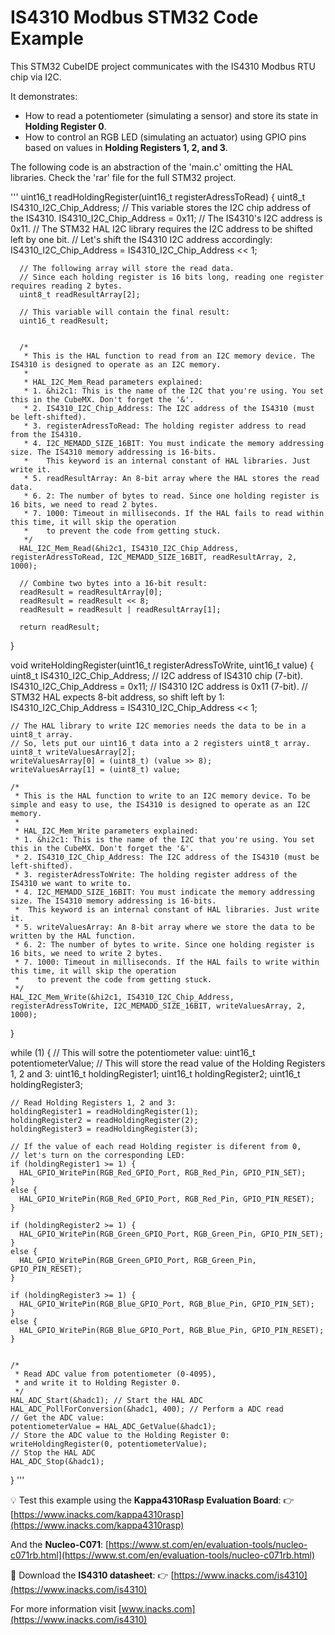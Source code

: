 # IS4310 Modbus STM32 Code Example

This STM32 CubeIDE project communicates with the IS4310 Modbus RTU chip via I2C.

It demonstrates:
* How to read a potentiometer (simulating a sensor) and store its state in **Holding Register 0**.
* How to control an RGB LED (simulating an actuator) using GPIO pins based on values in **Holding Registers 1, 2, and 3**.

The following code is an abstraction of the 'main.c' omitting the HAL libraries. Check the 'rar' file for the full STM32 project.

'''
uint16_t readHoldingRegister(uint16_t registerAdressToRead) {
	  uint8_t IS4310_I2C_Chip_Address; // This variable stores the I2C chip address of the IS4310.
	  IS4310_I2C_Chip_Address = 0x11; // The IS4310's I2C address is 0x11.
	  // The STM32 HAL I2C library requires the I2C address to be shifted left by one bit.
	  // Let's shift the IS4310 I2C address accordingly:
	  IS4310_I2C_Chip_Address = IS4310_I2C_Chip_Address << 1;

	  // The following array will store the read data.
	  // Since each holding register is 16 bits long, reading one register requires reading 2 bytes.
	  uint8_t readResultArray[2];

	  // This variable will contain the final result:
	  uint16_t readResult;


	  /*
	   * This is the HAL function to read from an I2C memory device. The IS4310 is designed to operate as an I2C memory.
	   *
	   * HAL_I2C_Mem_Read parameters explained:
	   * 1. &hi2c1: This is the name of the I2C that you're using. You set this in the CubeMX. Don't forget the '&'.
	   * 2. IS4310_I2C_Chip_Address: The I2C address of the IS4310 (must be left-shifted).
	   * 3. registerAdressToRead: The holding register address to read from the IS4310.
	   * 4. I2C_MEMADD_SIZE_16BIT: You must indicate the memory addressing size. The IS4310 memory addressing is 16-bits.
	   * 	This keyword is an internal constant of HAL libraries. Just write it.
	   * 5. readResultArray: An 8-bit array where the HAL stores the read data.
	   * 6. 2: The number of bytes to read. Since one holding register is 16 bits, we need to read 2 bytes.
	   * 7. 1000: Timeout in milliseconds. If the HAL fails to read within this time, it will skip the operation
	   *    to prevent the code from getting stuck.
	   */
	  HAL_I2C_Mem_Read(&hi2c1, IS4310_I2C_Chip_Address, registerAdressToRead, I2C_MEMADD_SIZE_16BIT, readResultArray, 2, 1000);

	  // Combine two bytes into a 16-bit result:
	  readResult = readResultArray[0];
	  readResult = readResult << 8;
	  readResult = readResult | readResultArray[1];

	  return readResult;
}

void writeHoldingRegister(uint16_t registerAdressToWrite, uint16_t value) {
	uint8_t IS4310_I2C_Chip_Address;  // I2C address of IS4310 chip (7-bit).
	IS4310_I2C_Chip_Address = 0x11; // IS4310 I2C address is 0x11 (7-bit).
	// STM32 HAL expects 8-bit address, so shift left by 1:
	IS4310_I2C_Chip_Address = IS4310_I2C_Chip_Address << 1;

	// The HAL library to write I2C memories needs the data to be in a uint8_t array.
	// So, lets put our uint16_t data into a 2 registers uint8_t array.
	uint8_t writeValuesArray[2];
	writeValuesArray[0] = (uint8_t) (value >> 8);
	writeValuesArray[1] = (uint8_t) value;

	/*
	 * This is the HAL function to write to an I2C memory device. To be simple and easy to use, the IS4310 is designed to operate as an I2C memory.
	 *
	 * HAL_I2C_Mem_Write parameters explained:
	 * 1. &hi2c1: This is the name of the I2C that you're using. You set this in the CubeMX. Don't forget the '&'.
	 * 2. IS4310_I2C_Chip_Address: The I2C address of the IS4310 (must be left-shifted).
	 * 3. registerAdressToWrite: The holding register address of the IS4310 we want to write to.
	 * 4. I2C_MEMADD_SIZE_16BIT: You must indicate the memory addressing size. The IS4310 memory addressing is 16-bits.
	 * 	This keyword is an internal constant of HAL libraries. Just write it.
	 * 5. writeValuesArray: An 8-bit array where we store the data to be written by the HAL function.
	 * 6. 2: The number of bytes to write. Since one holding register is 16 bits, we need to write 2 bytes.
	 * 7. 1000: Timeout in milliseconds. If the HAL fails to write within this time, it will skip the operation
	 *    to prevent the code from getting stuck.
	 */
	HAL_I2C_Mem_Write(&hi2c1, IS4310_I2C_Chip_Address, registerAdressToWrite, I2C_MEMADD_SIZE_16BIT, writeValuesArray, 2, 1000);
}

while (1)
  {
	// This will sotre the potentiometer value:
	uint16_t potentiometerValue;
	// This will store the read value of the Holding Registers 1, 2 and 3:
	uint16_t holdingRegister1;
	uint16_t holdingRegister2;
	uint16_t holdingRegister3;

	// Read Holding Registers 1, 2 and 3:
	holdingRegister1 = readHoldingRegister(1);
	holdingRegister2 = readHoldingRegister(2);
	holdingRegister3 = readHoldingRegister(3);

	// If the value of each read Holding register is diferent from 0,
	// let's turn on the corresponding LED:
	if (holdingRegister1 >= 1) {
	  HAL_GPIO_WritePin(RGB_Red_GPIO_Port, RGB_Red_Pin, GPIO_PIN_SET);
	}
	else {
	  HAL_GPIO_WritePin(RGB_Red_GPIO_Port, RGB_Red_Pin, GPIO_PIN_RESET);
	}

	if (holdingRegister2 >= 1) {
	  HAL_GPIO_WritePin(RGB_Green_GPIO_Port, RGB_Green_Pin, GPIO_PIN_SET);
	}
	else {
	  HAL_GPIO_WritePin(RGB_Green_GPIO_Port, RGB_Green_Pin, GPIO_PIN_RESET);
	}

	if (holdingRegister3 >= 1) {
	  HAL_GPIO_WritePin(RGB_Blue_GPIO_Port, RGB_Blue_Pin, GPIO_PIN_SET);
	}
	else {
	  HAL_GPIO_WritePin(RGB_Blue_GPIO_Port, RGB_Blue_Pin, GPIO_PIN_RESET);
	}


	/*
	 * Read ADC value from potentiometer (0-4095),
	 * and write it to Holding Register 0.
	 */
	HAL_ADC_Start(&hadc1); // Start the HAL ADC
	HAL_ADC_PollForConversion(&hadc1, 400); // Perform a ADC read
	// Get the ADC value:
	potentiometerValue = HAL_ADC_GetValue(&hadc1);
	// Store the ADC value to the Holding Register 0:
	writeHoldingRegister(0, potentiometerValue);
	// Stop the HAL ADC
	HAL_ADC_Stop(&hadc1);

}
'''

💡 Test this example using the **Kappa4310Rasp Evaluation Board**:
👉 [https://www.inacks.com/kappa4310rasp](https://www.inacks.com/kappa4310rasp)

And the **Nucleo-C071**: [https://www.st.com/en/evaluation-tools/nucleo-c071rb.html](https://www.st.com/en/evaluation-tools/nucleo-c071rb.html)



📄 Download the **IS4310 datasheet**:
👉 [https://www.inacks.com/is4310](https://www.inacks.com/is4310)

For more information visit [www.inacks.com](https://www.inacks.com/is4310)
